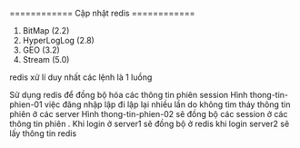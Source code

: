 ============ Cập nhật redis ============
1. BitMap (2.2)
2. HyperLogLog (2.8)
3. GEO (3.2)
4. Stream (5.0)

redis xử lí duy nhất các lệnh là 1 luồng

Sử dụng redis để đồng bộ hóa các thông tin phiên session 
Hình thong-tin-phien-01 việc đăng nhập lập đi lập lại nhiều lần do không tìm tháy thông tin phiên ở các server
Hình thong-tin-phien-02 sẽ đồng bộ các session ở các thông tin phiên . 
    Khi login ở server1 sẽ đồng bộ ở redis khi login server2 sẽ lấy thông tin redis